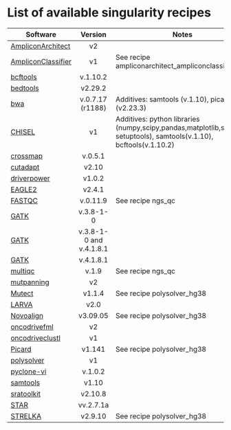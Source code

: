 # List of available singularity recipes

| Software                                                                                                          | Version         | Notes |
| ----------------------------------------------------------------------------------------------------------------- |:---------------:| ----- |
[AmpliconArchitect](https://github.com/virajbdeshpande/AmpliconArchitect)                                           | v2              | | 
[AmpliconClassifier](https://github.com/jluebeck/AmpliconClassifier) 												| v1			  | See recipe ampliconarchitect_ampliconclassifier|
[bcftools](http://www.htslib.org/)                                                                                  | v.1.10.2        | |
[bedtools](https://github.com/arq5x/bedtools2/)                                                                     | v2.29.2         | |
[bwa](https://github.com/lh3/bwa)                                                                                   | v.0.7.17 (r1188)| Additives: samtools (v.1.10), picard (v2.23.3) |
[CHISEL](https://github.com/raphael-group/chisel )                                                                  | v1              | Additives: python libraries (numpy,scipy,pandas,matplotlib,seaborn, setuptools), samtools(v.1.10), bcftools(v.1.10.2) |
[crossmap](https://crossmap.readthedocs.io/en/latest/)                                                              | v.0.5.1         | |
[cutadapt](https://cutadapt.readthedocs.io/en/stable/)                                                              | v2.10           | |
[driverpower](https://driverpower.readthedocs.io/en/latest/)                                                        | v1.0.2          | |
[EAGLE2](https://alkesgroup.broadinstitute.org/Eagle/)                                                              | v2.4.1          | |
[FASTQC](https://www.bioinformatics.babraham.ac.uk/projects/fastqc/)                                                | v.0.11.9        | See recipe ngs_qc |
[GATK](https://storage.googleapis.com/gatk-software/package-archive/gatk/GenomeAnalysisTK-3.8-1-0-gf15c1c3ef.tar.bz2) | v.3.8-1-0     | |
[GATK](https://github.com/broadinstitute/gatk/)                                                                     | v.3.8-1-0 and v.4.1.8.1 | |
[GATK](https://github.com/broadinstitute/gatk/)                                                                     | v.4.1.8.1       | |
[multiqc](https://multiqc.info/)                                                                                    | v.1.9           | See recipe ngs_qc |
[mutpanning](https://github.com/vanallenlab/MutPanningV2)                                                           | v2              | |
[Mutect](https://software.broadinstitute.org/cancer/cga/mutect)														| v1.1.4 		  | See recipe polysolver_hg38 |
[LARVA](http://larva.gersteinlab.org/)																				| v2.0			  | |  
[Novoalign](http://www.novocraft.com/products/novoalign/) 															| v3.09.05 		  | See recipe polysolver_hg38 |
[oncodrivefml](https://bitbucket.org/bbglab/oncodrivefml/src/master/)                                               | v2              | |
[oncodriveclustl](https://bitbucket.org/bbglab/oncodriveclustl/src/master/)                                         | v1              | |
[Picard](https://broadinstitute.github.io/picard/) 																	| v1.141          | See recipe polysolver_hg38 |
[polysolver](https://software.broadinstitute.org/cancer/cga/polysolver)												| v1			  | |
[pyclone-vi](https://github.com/Roth-Lab/pyclone-vi/)															    | v.1.0.2         | |
[samtools](http://www.htslib.org/)                                                                                  | v1.10           | |
[sratoolkit](https://github.com/ncbi/sra-tools/)                                                                    | v2.10.8         | |
[STAR](https://github.com/alexdobin/STAR)																			| vv.2.7.1a 	  | |
[STRELKA](https://github.com/Illumina/strelka)              														| v2.9.10 		  |	See recipe polysolver_hg38 |